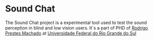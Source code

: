 # Sound Chat

The Sound Chat project is a experimental tool used to test the sound perception in blind and low vision users. It`s a part of PHD of [Rodrigo Prestes Machado](https://www.scopus.com/authid/detail.uri?authorId=55574842400) at [Universidade Federal do Rio Grande do Sul](http://ufrgs.br)